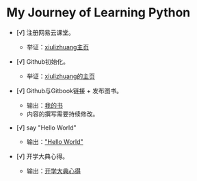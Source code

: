 # My Journey of Learning Python

- [√] 注册网易云课堂。
	- 举证：[xiulizhuang主页](http://study.163.com/u/7835716643#/center/course)
        
- [√] Github初始化。
	- 举证：[xiulizhuang的主页](https://github.com/xiulizhuang)
	
- [√] Github与Gitbook链接 + 发布图书。
	- 输出：[我的书](http://xiulizhuang.gitbooks.io/python101/content/)
	- 内容的撰写需要持续修改。
	
- [√] say "Hello World"  
    - 输出：["Hello World"](http://xiulizhuang.gitbooks.io/hello-world/content/) 
        
- [√] 开学大典心得。  
    - 输出：[开学大典心得](https://github.com/xiulizhuang/pythoncamp0/blob/master/source/diary/Week1Diary)